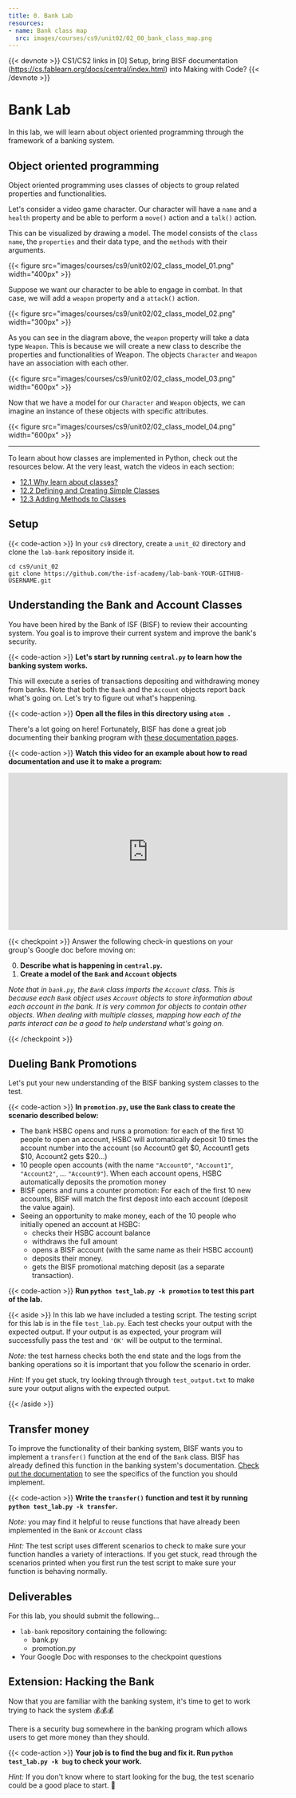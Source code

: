 ```yaml
---
title: 0. Bank Lab
resources:
- name: Bank class map
  src: images/courses/cs9/unit02/02_00_bank_class_map.png
---
```

{{< devnote >}}
CS1/CS2 links in [0] Setup, bring BISF documentation (https://cs.fablearn.org/docs/central/index.html) into Making with Code?
{{< /devnote >}}

# Bank Lab

In this lab, we will learn about object oriented programming through the framework of a banking system. 


## Object oriented programming

Object oriented programming uses classes of objects to group related properties and functionalities. 

Let's consider a video game character. Our character will have a `name` and a `health` property and be able to perform a `move()` action and a `talk()` action.


This can be visualized by drawing a model. The model consists of the `class name`, the `properties` and their data type, and the `methods` with their arguments. 

{{< figure src="images/courses/cs9/unit02/02_class_model_01.png" width="400px" >}}

Suppose we want our character to be able to engage in combat. In that case, we will add a `weapon` property and a `attack()` action. 

{{< figure src="images/courses/cs9/unit02/02_class_model_02.png" width="300px" >}}

As you can see in the diagram above, the `weapon` property will take a data type `Weapon`. This is because we will create a new class to describe the properties and functionalities of Weapon. The objects `Character` and `Weapon` have an association with each other. 


{{< figure src="images/courses/cs9/unit02/02_class_model_03.png" width="600px" >}}

Now that we have a model for our `Character` and `Weapon` objects, we can imagine an instance of these objects with specific attributes. 

{{< figure src="images/courses/cs9/unit02/02_class_model_04.png" width="600px" >}}


<hr>

To learn about how classes are implemented in Python, check out the resources below. At the very least, watch the videos in each section:

- [12.1 Why learn about classes?](http://programarcadegames.com/index.php?chapter=introduction_to_classes&lang=en#section_12_1)
- [12.2 Defining and Creating Simple Classes](http://programarcadegames.com/index.php?chapter=introduction_to_classes&lang=en#section_12_2)
- [12.3 Adding Methods to Classes](http://programarcadegames.com/index.php?chapter=introduction_to_classes&lang=en#section_12_3)



##  Setup


{{< code-action >}} In your `cs9` directory, create a `unit_02` directory and clone the `lab-bank` repository inside it.

```shell
cd cs9/unit_02
git clone https://github.com/the-isf-academy/lab-bank-YOUR-GITHUB-USERNAME.git
```


## Understanding the Bank and Account Classes

You have been hired by the Bank of ISF (BISF) to review their accounting system. You goal is to improve their current system and improve the bank's security.

{{< code-action >}} **Let's start by running `central.py` to learn how the banking system works.**

This will execute a series of transactions depositing and withdrawing money from banks. Note that both the `Bank` and the `Account` objects report back what's going on. Let's try to figure out what's happening. 

{{< code-action >}} **Open all the files in this directory using `atom .`**

There's a lot going on here! Fortunately, BISF has done a great job documenting their banking program with [these documentation pages](https://cs.fablearn.org/docs/central/index.html).

{{< code-action >}} **Watch this video for an example about how to read documentation and use it to make a program:**

<iframe width="560" height="315" src="https://www.youtube.com/embed/RXr6-_EzPRg" frameborder="0" allow="accelerometer; autoplay; encrypted-media; gyroscope; picture-in-picture" allowfullscreen></iframe>

<br>

{{< checkpoint >}}
Answer the following check-in questions on your group's Google doc before moving on:

0. **Describe what is happening in `central.py`.**
0. **Create a model of the `Bank` and `Account` objects**

*Note that in `bank.py`, the `Bank` class imports the `Account` class. This is because each `Bank` object uses `Account` objects to store information about each account in the bank. It is very common for objects to contain other objects. When dealing with multiple classes, mapping how each of the parts interact can be a good to help understand what's going on.*


{{< /checkpoint >}}





## Dueling Bank Promotions

Let's put your new understanding of the BISF banking system classes to the test.

{{< code-action >}} **In `promotion.py`, use the `Bank` class to create the scenario described below:**

- The bank HSBC opens and runs a promotion: for each of the first 10 people to open an account, HSBC will automatically deposit 10 times the account number into the account (so Account0 get $0, Account1 gets $10, Account2 gets $20...)
- 10 people open accounts (with the name `"Account0"`, `"Account1"`, `"Account2"`, ... `"Account9"`). When each account opens, HSBC automatically deposits the promotion money
- BISF opens and runs a counter promotion: For each of the first 10 new accounts, BISF will match the first deposit into each account (deposit the value again).
- Seeing an opportunity to make money, each of the 10 people who initially opened an account at HSBC:
    - checks their HSBC account balance
    - withdraws the full amount
    - opens a BISF account (with the same name as their HSBC account)
    - deposits their money.
    - gets the BISF promotional matching deposit (as a separate transaction).

{{< code-action >}} **Run `python test_lab.py -k promotion` to test this part of the lab.**

{{< aside >}}
In this lab we have included a testing script. The testing script for this lab is in the file `test_lab.py`. Each test checks your output with the expected output. If your output is as expected, your program will successfully pass the test and `'OK'` will be output to the terminal. 

*Note:* the test harness checks both the end state and the logs from the banking operations so it is important that you follow the scenario in order.

*Hint:* If you get stuck, try looking through through `test_output.txt` to make sure your output aligns with the expected output.


{{< /aside >}}



##  Transfer money

To improve the functionality of their banking system, BISF wants you to implement a `transfer()` function at the end of the `Bank` class. BISF has already defined this function in the banking system's documentation. [Check out the documentation](https://cs.fablearn.org/docs/central/bank.html#bank.transfer) to see the specifics of the function you should implement.

{{< code-action >}} **Write the `transfer()` function and test it by running `python test_lab.py -k transfer`.**

*Note:* you may find it helpful to reuse functions that have already been implemented in the `Bank` or `Account` class

*Hint:* The test script uses different scenarios to check to make sure your function handles a variety of interactions. If you get stuck, read through the scenarios printed when you first run the test script to make sure your function is behaving normally.

##  Deliverables

For this lab, you should submit the following…

- `lab-bank` repository containing the following:
  - bank.py
  - promotion.py
- Your Google Doc with responses to the checkpoint questions


## Extension: Hacking the Bank

Now that you are familiar with the banking system, it's time to get to work trying to hack the system 💰💰💰

There is a security bug somewhere in the banking program which allows users to get more money than they should.

{{< code-action >}} **Your job is to find the bug and fix it. Run `python test_lab.py -k bug` to check your work.**

*Hint:* If you don't know where to start looking for the bug, the test scenario could be a good place to start. 🔎


